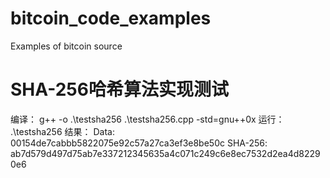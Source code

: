 # bitcoin_code_examples
Examples of bitcoin source

# SHA-256哈希算法实现测试
编译：
g++ -o .\testsha256 .\testsha256.cpp -std=gnu++0x
运行：
.\testsha256
结果：
Data: 00154de7cabbb5822075e92c57a27ca3ef3e8be50c
SHA-256: ab7d579d497d75ab7e337212345635a4c071c249c6e8ec7532d2ea4d82290e6
